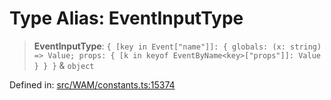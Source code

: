 # Type Alias: EventInputType

> **EventInputType**: `{ [key in Event["name"]]: { globals: (x: string) => Value; props: { [k in keyof EventByName<key>["props"]]: Value } } }` & `object`

Defined in: [src/WAM/constants.ts:15374](https://github.com/Fokusdotid/Baileys/blob/eb819228f591f9a29a091aefc3a8c91a38d77089/src/WAM/constants.ts#L15374)
